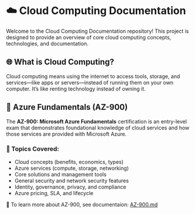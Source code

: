 # ☁️ Cloud Computing Documentation

Welcome to the Cloud Computing Documentation repository! This project is designed to provide an overview of core cloud computing concepts, technologies, and documentation.

## 🌐 What is Cloud Computing?

Cloud computing means using the internet to access tools, storage, and services—like apps or servers—instead of running them on your own computer. It’s like renting technology instead of owning it.

## 📘 Azure Fundamentals (AZ-900)

The **AZ-900: Microsoft Azure Fundamentals** certification is an entry-level exam that demonstrates foundational knowledge of cloud services and how those services are provided with Microsoft Azure.

### 📝 Topics Covered:
- Cloud concepts (benefits, economics, types)
- Azure services (compute, storage, networking)
- Core solutions and management tools
- General security and network security features
- Identity, governance, privacy, and compliance
- Azure pricing, SLA, and lifecycle

📄 To learn more about AZ-900, see documentaion: [AZ-900.md](AZ-900/AZ-900.md)
